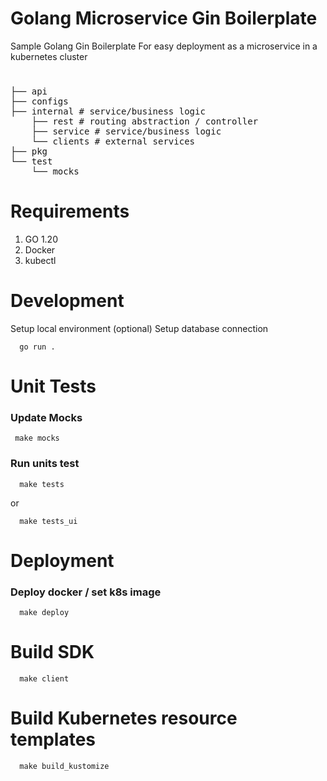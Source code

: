 # Golang Microservice Gin Boilerplate
Sample Golang Gin Boilerplate 
For easy deployment as a microservice in a kubernetes cluster

# 
<pre>
├── api 
├── configs
├── internal # service/business logic
    ├── rest # routing abstraction / controller
    ├── service # service/business logic
    └── clients # external services
├── pkg
└── test
    └── mocks
</pre>

# Requirements
1. GO 1.20
1. Docker
1. kubectl

# Development
Setup local environment
(optional) Setup database connection
```
  go run .
```

# Unit Tests
### Update Mocks
```
 make mocks
```

### Run units test
```
  make tests
```
or 
```
  make tests_ui
```
# Deployment
### Deploy docker / set k8s image
```
  make deploy
```

# Build SDK
```
  make client
```

# Build Kubernetes resource templates
```
  make build_kustomize
```